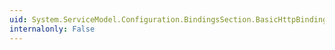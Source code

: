 ```yaml
---
uid: System.ServiceModel.Configuration.BindingsSection.BasicHttpBinding
internalonly: False
---
```

